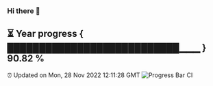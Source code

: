 ### Hi there 👋
⏳ Year progress { ███████████████████████████▁▁▁ } 90.82 %
---
⏰ Updated on Mon, 28 Nov 2022 12:11:28 GMT
![Progress Bar CI](https://github.com/Moyi321/Moyi321/workflows/Progress%20Bar%20CI/badge.svg)
